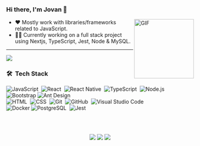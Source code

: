 ### Hi there, I'm Jovan 👋

<img align="right" alt="GIF" height="160px" src="https://media.giphy.com/media/du3J3cXyzhj75IOgvA/giphy.gif" />

- :heart:  Mostly work with libraries/frameworks related to JavaScript.
- 👨‍💻  Currently working on a full stack project using Nextjs, TypeScript, Jest, Node & MySQL.

---

![](https://camo.githubusercontent.com/992babdffd8c74a1502de375fbdf7e4d54773242/68747470733a2f2f6d656469612e67697068792e636f6d2f6d656469612f53576f536b4e36447854737a71494b4571762f67697068792e676966)

### 🛠 &nbsp;Tech Stack

![JavaScript](https://img.shields.io/badge/-JavaScript-05122A?style=flat&logo=javascript)&nbsp;
![React](https://img.shields.io/badge/-React-05122A?style=flat&logo=react)&nbsp;
![React Native](https://img.shields.io/badge/-React%20Native-05122A?style=flat&logo=react)&nbsp;
![TypeScript](https://img.shields.io/badge/-TypeScript-05122A?style=flat&logo=typescript)&nbsp;
![Node.js](https://img.shields.io/badge/-Node.js-05122A?style=flat&logo=node.js)&nbsp;
![Bootstrap](https://img.shields.io/badge/-Bootstrap-05122A?style=flat&logo=bootstrap&logoColor=563D7C)
![Ant Design](https://img.shields.io/badge/-Ant%20Design-05122A?style=flat&logo=antdesign&logoColor=563D7C)\
![HTML](https://img.shields.io/badge/-HTML-05122A?style=flat&logo=HTML5)&nbsp;
![CSS](https://img.shields.io/badge/-CSS-05122A?style=flat&logo=CSS3&logoColor=1572B6)&nbsp;
![Git](https://img.shields.io/badge/-Git-05122A?style=flat&logo=git)&nbsp;
![GitHub](https://img.shields.io/badge/-GitHub-05122A?style=flat&logo=github)&nbsp;
![Visual Studio Code](https://img.shields.io/badge/-Visual%20Studio%20Code-05122A?style=flat&logo=visual-studio-code&logoColor=007ACC)&nbsp;\
![Docker](https://img.shields.io/badge/-Docker-05122A?style=flat&logo=docker&logoColor=2496ED)
![PostgreSQL](https://img.shields.io/badge/-Postgres-05122A?style=flat&logo=postgresql&logoColor=4169E1)&nbsp;
![Jest](https://img.shields.io/badge/-Jest-05122A?style=flat&logo=jest&logoColor=C21325)

<!-- ### ⚙️ &nbsp;GitHub Analytics

<p align="center">
<a href="https://github.com/jovanimal">
  <img height="180em" src="https://github-readme-stats-eight-theta.vercel.app/api?username=jovanimal&show_icons=true&theme=algolia&include_all_commits=true&count_private=true"/>
  <img height="180em" src="https://github-readme-stats-eight-theta.vercel.app/api/top-langs/?username=jovanimal&layout=compact&langs_count=8&theme=algolia"/>
</a>
</p> -->

<br />
<br />
<p align="center">
<a href="https://jovangoh.com"><img src="https://img.shields.io/badge/-jovangoh.com-3423A6?style=flat&logo=Google-Chrome&logoColor=white"/></a>
<a href="https://linkedin.com/in/jovan-goh"><img src="https://img.shields.io/badge/-Jovan%20Goh-0077B5?style=flat&logo=Linkedin&logoColor=white"/></a>
<a href="mailto:jovangoh1@gmail.com"><img src="https://img.shields.io/badge/-jovangoh1@gmail.com-D14836?style=flat&logo=Gmail&logoColor=white"/></a>
</p>
<!--
**jovanimal/jovanimal** is a ✨ _special_ ✨ repository because its `README.md` (this file) appears on your GitHub profile.

Here are some ideas to get you started:

- 🔭 I’m currently working on ...
- 🌱 I’m currently learning ...
- 👯 I’m looking to collaborate on ...
- 🤔 I’m looking for help with ...
- 💬 Ask me about ...
- 📫 How to reach me: ...
- 😄 Pronouns: ...
- ⚡ Fun fact: ...
-->

